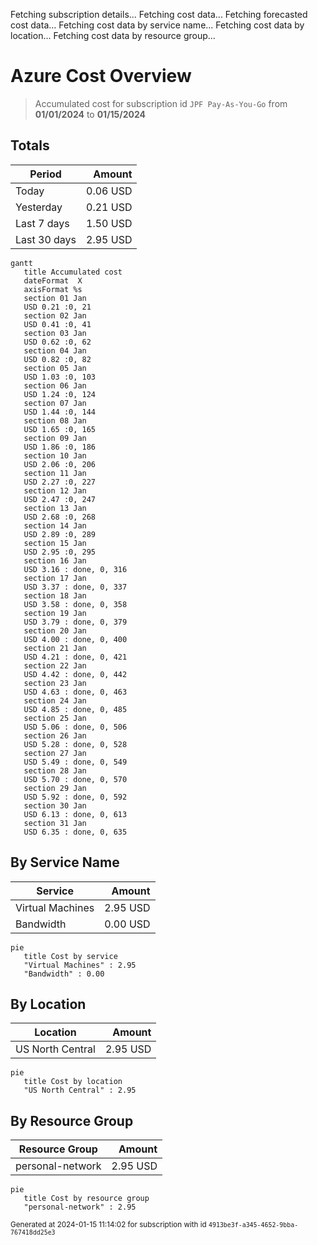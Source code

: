 Fetching subscription details...
Fetching cost data...
Fetching forecasted cost data...
Fetching cost data by service name...
Fetching cost data by location...
Fetching cost data by resource group...
# Azure Cost Overview

> Accumulated cost for subscription id `JPF Pay-As-You-Go` from **01/01/2024** to **01/15/2024**

## Totals

|Period|Amount|
|---|---:|
|Today|0.06 USD|
|Yesterday|0.21 USD|
|Last 7 days|1.50 USD|
|Last 30 days|2.95 USD|

```mermaid
gantt
   title Accumulated cost
   dateFormat  X
   axisFormat %s
   section 01 Jan
   USD 0.21 :0, 21
   section 02 Jan
   USD 0.41 :0, 41
   section 03 Jan
   USD 0.62 :0, 62
   section 04 Jan
   USD 0.82 :0, 82
   section 05 Jan
   USD 1.03 :0, 103
   section 06 Jan
   USD 1.24 :0, 124
   section 07 Jan
   USD 1.44 :0, 144
   section 08 Jan
   USD 1.65 :0, 165
   section 09 Jan
   USD 1.86 :0, 186
   section 10 Jan
   USD 2.06 :0, 206
   section 11 Jan
   USD 2.27 :0, 227
   section 12 Jan
   USD 2.47 :0, 247
   section 13 Jan
   USD 2.68 :0, 268
   section 14 Jan
   USD 2.89 :0, 289
   section 15 Jan
   USD 2.95 :0, 295
   section 16 Jan
   USD 3.16 : done, 0, 316
   section 17 Jan
   USD 3.37 : done, 0, 337
   section 18 Jan
   USD 3.58 : done, 0, 358
   section 19 Jan
   USD 3.79 : done, 0, 379
   section 20 Jan
   USD 4.00 : done, 0, 400
   section 21 Jan
   USD 4.21 : done, 0, 421
   section 22 Jan
   USD 4.42 : done, 0, 442
   section 23 Jan
   USD 4.63 : done, 0, 463
   section 24 Jan
   USD 4.85 : done, 0, 485
   section 25 Jan
   USD 5.06 : done, 0, 506
   section 26 Jan
   USD 5.28 : done, 0, 528
   section 27 Jan
   USD 5.49 : done, 0, 549
   section 28 Jan
   USD 5.70 : done, 0, 570
   section 29 Jan
   USD 5.92 : done, 0, 592
   section 30 Jan
   USD 6.13 : done, 0, 613
   section 31 Jan
   USD 6.35 : done, 0, 635
```

## By Service Name

|Service|Amount|
|---|---:|
|Virtual Machines|2.95 USD|
|Bandwidth|0.00 USD|

```mermaid
pie
   title Cost by service
   "Virtual Machines" : 2.95
   "Bandwidth" : 0.00
```

## By Location

|Location|Amount|
|---|---:|
|US North Central|2.95 USD|

```mermaid
pie
   title Cost by location
   "US North Central" : 2.95
```

## By Resource Group

|Resource Group|Amount|
|---|---:|
|personal-network|2.95 USD|

```mermaid
pie
   title Cost by resource group
   "personal-network" : 2.95
```

<sup>Generated at 2024-01-15 11:14:02 for subscription with id `4913be3f-a345-4652-9bba-767418dd25e3`</sup>
